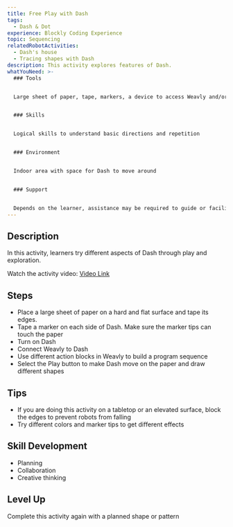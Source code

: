 ```yaml
---
title: Free Play with Dash
tags:
  - Dash & Dot
experience: Blockly Coding Experience
topic: Sequencing
relatedRobotActivities:
  - Dash's house
  - Tracing shapes with Dash
description: This activity explores features of Dash.
whatYouNeed: >-
  ### Tools


  Large sheet of paper, tape, markers, a device to access Weavly and/or Block.ly, Dash


  ### Skills


  Logical skills to understand basic directions and repetition


  ### Environment


  Indoor area with space for Dash to move around


  ### Support


  Depends on the learner, assistance may be required to guide or facilitate
---
```

## Description

In this activity, learners try different aspects of Dash through play and exploration.

Watch the activity video: [Video Link](https://www.youtube.com/watch?v=PfgcanzYuVQ&feature=youtu.be)

## Steps

* Place a large sheet of paper on a hard and flat surface and tape its edges.
* Tape a marker on each side of Dash. Make sure the marker tips can touch the paper
* Turn on Dash
* Connect Weavly to Dash
* Use different action blocks in Weavly to build a program sequence
* Select the Play button to make Dash move on the paper and draw different shapes

## Tips

* If you are doing this activity on a tabletop or an elevated surface, block the edges to prevent robots from falling
* Try different colors and marker tips to get different effects

## Skill Development

* Planning
* Collaboration
* Creative thinking

## Level Up 

Complete this activity again with a planned shape or pattern